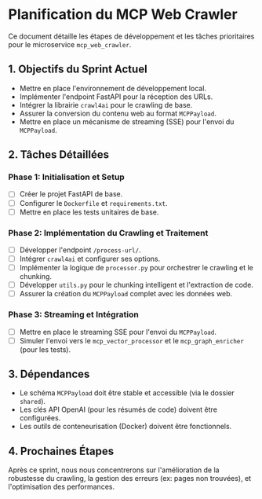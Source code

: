 # Planification du MCP Web Crawler

Ce document détaille les étapes de développement et les tâches prioritaires pour le microservice `mcp_web_crawler`.

## 1. Objectifs du Sprint Actuel

- Mettre en place l'environnement de développement local.
- Implémenter l'endpoint FastAPI pour la réception des URLs.
- Intégrer la librairie `crawl4ai` pour le crawling de base.
- Assurer la conversion du contenu web au format `MCPPayload`.
- Mettre en place un mécanisme de streaming (SSE) pour l'envoi du `MCPPayload`.

## 2. Tâches Détaillées

### Phase 1: Initialisation et Setup

- [ ] Créer le projet FastAPI de base.
- [ ] Configurer le `Dockerfile` et `requirements.txt`.
- [ ] Mettre en place les tests unitaires de base.

### Phase 2: Implémentation du Crawling et Traitement

- [ ] Développer l'endpoint `/process-url/`.
- [ ] Intégrer `crawl4ai` et configurer ses options.
- [ ] Implémenter la logique de `processor.py` pour orchestrer le crawling et le chunking.
- [ ] Développer `utils.py` pour le chunking intelligent et l'extraction de code.
- [ ] Assurer la création du `MCPPayload` complet avec les données web.

### Phase 3: Streaming et Intégration

- [ ] Mettre en place le streaming SSE pour l'envoi du `MCPPayload`.
- [ ] Simuler l'envoi vers le `mcp_vector_processor` et le `mcp_graph_enricher` (pour les tests).

## 3. Dépendances

- Le schéma `MCPPayload` doit être stable et accessible (via le dossier `shared`).
- Les clés API OpenAI (pour les résumés de code) doivent être configurées.
- Les outils de conteneurisation (Docker) doivent être fonctionnels.

## 4. Prochaines Étapes

Après ce sprint, nous nous concentrerons sur l'amélioration de la robustesse du crawling, la gestion des erreurs (ex: pages non trouvées), et l'optimisation des performances.
